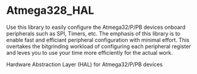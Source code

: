 # Atmega328_HAL

Use this library to easily configure the Atmega32/P/PB devices onboard peripherals such as SPI,
Timers, etc. The emphasis of this library is to enable fast and efficiant peripheral 
configuration with minimal effort. This overtakes the bitgrinding workload of configuring 
each peripheral register and leves you to use your time more efficiently for the actual work.


Hardware Abstraction Layer (HAL) for Atmega32/P/PB devices
